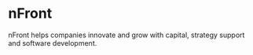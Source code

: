 # nFront

nFront helps companies innovate and grow with capital, strategy support and software development.
